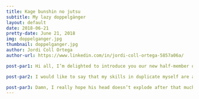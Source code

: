 ```yaml
---
title: Kage bunshin no jutsu
subtitle: My lazy doppelgänger
layout: default
date: 2018-06-21
pretty-date: June 21, 2018
img: doppelganger.jpg
thumbnail: doppelganger.jpg
author: Jordi Coll Ortega
author-url: https://www.linkedin.com/in/jordi-coll-ortega-5857a06a/

post-par1: Hi all, I’m delighted to introduce you our new half-member of the team, Idroj. I flew back home two days ago, but since IPR is around the corner I felt the duty to not completely abandon my mates in Kiruna while I am enjoying Catalan beaches and mountains. In the picture you can see how mad he became when I told him I was leaving home without him. 

post-par2: I would like to say that my skills in duplicate myself are a bit in lack of use, but he is completely functional. Apparently, he has been struggling with thermal members about how to avoid the heat bridges of our experiment with the gondola and how to attach the insulation Styrofoam to the structure. Ropes, screws, Velcro, glue …  many options seem to be on the table but only one will be the winner. Wait until the next episode to read about the updates in the subject! 

post-par3: Damn, I really hope his head doesn’t explode after that much work he is doing.
---
```

